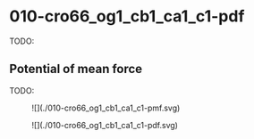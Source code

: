 # 010-cro66_og1_cb1_ca1_c1-pdf

TODO:

<div id="rogfp-view" class="mol-container"></div>
<script>
var uri = 'https://files.rcsb.org/view/1jc0.pdb';
jQuery.ajax( uri, {
    success: function(data) {
        // https://3dmol.org/doc/GLViewer.html
        let viewer = $3Dmol.createViewer(
            document.querySelector('#rogfp-view'),
            { backgroundAlpha: '0.0' }
        );
        let resi1 = 66;
        viewer.addModel( data, 'pdb' );
        viewer.setStyle({chain: 'A'}, {cartoon: {color: 'spectrum', opacity: 0.65}});
        viewer.setStyle({chain: 'A', resi: 66}, {stick: {}, cartoon: {color: "spectrum", opacity: 0.65}});
        viewer.setStyle({chain: 'A', resi: 145}, {stick: {}, cartoon: {color: "spectrum", opacity: 0.65}});
        viewer.setStyle({chain: 'A', resi: 147}, {stick: {}, cartoon: {color: "spectrum", opacity: 0.65}});
        viewer.setStyle({chain: 'A', resi: 148}, {stick: {}, cartoon: {color: "spectrum", opacity: 0.65}});
        viewer.setStyle({chain: 'A', resi: 203}, {stick: {}, cartoon: {color: "spectrum", opacity: 0.65}});
        viewer.setStyle({chain: 'A', resi: 204}, {stick: {}, cartoon: {color: "spectrum", opacity: 0.65}});
        viewer.setStyle({chain: 'A', resi: 205}, {stick: {}, cartoon: {color: "spectrum", opacity: 0.65}});
        viewer.setStyle({chain: 'A', resi: 222}, {stick: {}, cartoon: {color: "spectrum", opacity: 0.65}});
        viewer.addLabel("OG1", {}, {chain: "A", resi: resi1, atom: "OG1"})
        viewer.addLabel("CB1", {}, {chain: "A", resi: resi1, atom: "CB1"})
        viewer.addLabel("CA1", {}, {chain: "A", resi: resi1, atom: "CA1"})
        viewer.addLabel("C1", {}, {chain: "A", resi: resi1, atom: "C1"})
        viewer.setStyle({chain: 'B'}, {});
        viewer.setStyle({chain: 'C'}, {});
        viewer.setView([ -177.60999010701107, -7.076870579532307, -41.60640597287334, 113.95634728539571, -0.20818863454283987, 0.9500304295785287, 0.0064224141737788815, -0.2325046836478871 ]);
        //viewer.zoomTo({chain: "A"})
        viewer.setClickable({}, true, function(atom,viewer,event,container) {
            console.log(viewer.getView());
        });
        viewer.render();
    },
    error: function(hdr, status, err) {
        console.error( "Failed to load " + uri + ": " + err );
    },
});
</script>

## Potential of mean force

TODO:

<figure markdown>
![](./010-cro66_og1_cb1_ca1_c1-pmf.svg)
</figure>

<figure markdown>
![](./010-cro66_og1_cb1_ca1_c1-pdf.svg)
</figure>
